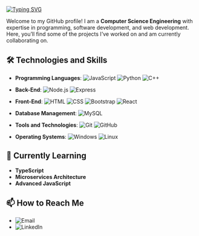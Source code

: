 [![Typing SVG](https://readme-typing-svg.herokuapp.com?font=Fira+Code&pause=1000&width=435&lines=Hi%2C+I'm+Ismael+Villalpando+Rivera.+%F0%9F%91%8B)](https://git.io/typing-svg)

Welcome to my GitHub profile! I am a **Computer Science Engineering** with expertise in programming, software development, and web development. Here, you’ll find some of the projects I’ve worked on and am currently collaborating on.

## 🛠️ Technologies and Skills

- **Programming Languages**:
![JavaScript](https://img.shields.io/badge/JavaScript-F7DF1C?style=flat&logo=javascript&logoColor=black) ![Python](https://img.shields.io/badge/Python-3776AB?style=flat&logo=python&logoColor=white) ![C++](https://img.shields.io/badge/C++-00599C?style=flat&logo=c%2B%2B&logoColor=white)
  
- **Back-End**:
![Node.js](https://img.shields.io/badge/Node.js-339933?style=flat&logo=node.js&logoColor=white) ![Express](https://img.shields.io/badge/Express-000000?style=flat&logo=express&logoColor=white)
  
- **Front-End**:
![HTML](https://img.shields.io/badge/HTML-E34F26?style=flat&logo=html5&logoColor=white) ![CSS](https://img.shields.io/badge/CSS-1572B6?style=flat&logo=css3&logoColor=white) ![Bootstrap](https://img.shields.io/badge/Bootstrap-563D7C?style=flat&logo=bootstrap&logoColor=white) ![React](https://img.shields.io/badge/React-61DAFB?style=flat&logo=react&logoColor=black)
  
- **Database Management**:
![MySQL](https://img.shields.io/badge/MySQL-00758F?style=flat&logo=mysql&logoColor=white)
  
- **Tools and Technologies**: 
![Git](https://img.shields.io/badge/Git-F05032?style=flat&logo=git&logoColor=white) ![GitHub](https://img.shields.io/badge/GitHub-181717?style=flat&logo=github&logoColor=white)
  
- **Operating Systems**:
![Windows](https://img.shields.io/badge/Windows-0078D6?style=flat&logo=windows&logoColor=white) ![Linux](https://img.shields.io/badge/Linux-FCC624?style=flat&logo=linux&logoColor=black)


## 🌱 Currently Learning

- **TypeScript**
- **Microservices Architecture**
- **Advanced JavaScript**

## 📫 How to Reach Me

- ![Email](https://img.shields.io/badge/Email-villalpandoriveraismael%40gmail.com-blue?style=flat&logo=gmail) 
- ![LinkedIn](https://img.shields.io/badge/LinkedIn-Ismael%20Villalpando%20Rivera-blue?style=flat&logo=linkedin) 
<!--
**ismaelvr1999/ismaelvr1999** is a ✨ _special_ ✨ repository because its `README.md` (this file) appears on your GitHub profile.

Here are some ideas to get you started:

- 🔭 I’m currently working on ...
- 🌱 I’m currently learning ...
- 👯 I’m looking to collaborate on ...
- 🤔 I’m looking for help with ...
- 💬 Ask me about ...
- 📫 How to reach me: ...
- 😄 Pronouns: ...
- ⚡ Fun fact: ...
-->
